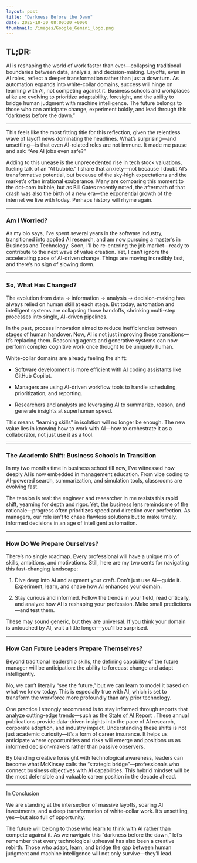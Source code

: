 ```yaml
---
layout: post
title: "Darkness Before the Dawn"
date: 2025-10-30 08:00:00 +0000
thumbnail: /images/Google_Gemini_logo.png
---
```


## TL;DR:

AI is reshaping the world of work faster than ever—collapsing traditional boundaries between data, analysis, and decision-making. Layoffs, even in AI roles, reflect a deeper transformation rather than just a downturn. As automation expands into white-collar domains, success will hinge on learning with AI, not competing against it. Business schools and workplaces alike are evolving to prioritize adaptability, foresight, and the ability to bridge human judgment with machine intelligence. The future belongs to those who can anticipate change, experiment boldly, and lead through this “darkness before the dawn.”

---

This feels like the most fitting title for this reflection, given the relentless wave of layoff news dominating the headlines. What’s surprising—and unsettling—is that even AI-related roles are not immune. It made me pause and ask: “Are AI jobs even safe?”

Adding to this unease is the unprecedented rise in tech stock valuations, fueling talk of an “AI bubble.” I share that anxiety—not because I doubt AI’s transformative potential, but because of the sky-high expectations and the market’s often irrational exuberance. Many are comparing this moment to the dot-com bubble, but as Bill Gates recently noted, the aftermath of that crash was also the birth of a new era—the exponential growth of the internet we live with today. Perhaps history will rhyme again.

---
### Am I Worried?

As my bio says, I’ve spent several years in the software industry, transitioned into applied AI research, and am now pursuing a master’s in Business and Technology. Soon, I’ll be re-entering the job market—ready to contribute to the next wave of value creation. Yet, I can’t ignore the accelerating pace of AI-driven change. Things are moving incredibly fast, and there’s no sign of slowing down.

---
### So, What Has Changed?

The evolution from data → information → analysis → decision-making has always relied on human skill at each stage. But today, automation and intelligent systems are collapsing those handoffs, shrinking multi-step processes into single, AI-driven pipelines.

In the past, process innovation aimed to reduce inefficiencies between stages of human handover. Now, AI is not just improving those transitions—it’s replacing them. Reasoning agents and generative systems can now perform complex cognitive work once thought to be uniquely human.

White-collar domains are already feeling the shift:

* Software development is more efficient with AI coding assistants like GitHub Copilot.

* Managers are using AI-driven workflow tools to handle scheduling, prioritization, and reporting.

* Researchers and analysts are leveraging AI to summarize, reason, and generate insights at superhuman speed.

This means “learning skills” in isolation will no longer be enough. The new value lies in knowing how to work with AI—how to orchestrate it as a collaborator, not just use it as a tool.

---
### The Academic Shift: Business Schools in Transition

In my two months time in business school till now, I’ve witnessed how deeply AI is now embedded in management education. From vibe coding to AI-powered search, summarization, and simulation tools, classrooms are evolving fast.

The tension is real: the engineer and researcher in me resists this rapid shift, yearning for depth and rigor. Yet, the business lens reminds me of the rationale—progress often prioritizes speed and direction over perfection. As managers, our role isn’t to chase flawless solutions but to make timely, informed decisions in an age of intelligent automation.

---

### How Do We Prepare Ourselves?

There’s no single roadmap. Every professional will have a unique mix of skills, ambitions, and motivations. Still, here are my two cents for navigating this fast-changing landscape:

1. Dive deep into AI and augment your craft. Don’t just use AI—guide it. Experiment, learn, and shape how AI enhances your domain.

2. Stay curious and informed. Follow the trends in your field, read critically, and analyze how AI is reshaping your profession. Make small predictions—and test them.

These may sound generic, but they are universal. If you think your domain is untouched by AI, wait a little longer—you’ll be surprised.

---

### How Can Future Leaders Prepare Themselves?

Beyond traditional leadership skills, the defining capability of the future manager will be anticipation: the ability to forecast change and adapt intelligently.

No, we can’t literally “see the future,” but we can learn to model it based on what we know today. This is especially true with AI, which is set to transform the workforce more profoundly than any prior technology.

One practice I strongly recommend is to stay informed through reports that analyze cutting-edge trends—such as the [State of AI Report](https://www.stateof.ai/)
. These annual publications provide data-driven insights into the pace of AI research, corporate adoption, and industry impact. Understanding these shifts is not just academic curiosity—it’s a form of career insurance. It helps us anticipate where opportunities and risks will emerge and positions us as informed decision-makers rather than passive observers.

By blending creative foresight with technological awareness, leaders can become what McKinsey calls the “strategic bridge”—professionals who connect business objectives with AI capabilities. This hybrid mindset will be the most defensible and valuable career position in the decade ahead.

----

In Conclusion

We are standing at the intersection of massive layoffs, soaring AI investments, and a deep transformation of white-collar work. It’s unsettling, yes—but also full of opportunity.

The future will belong to those who learn to think with AI rather than compete against it. As we navigate this “darkness before the dawn,” let’s remember that every technological upheaval has also been a creative rebirth. Those who adapt, learn, and bridge the gap between human judgment and machine intelligence will not only survive—they’ll lead.